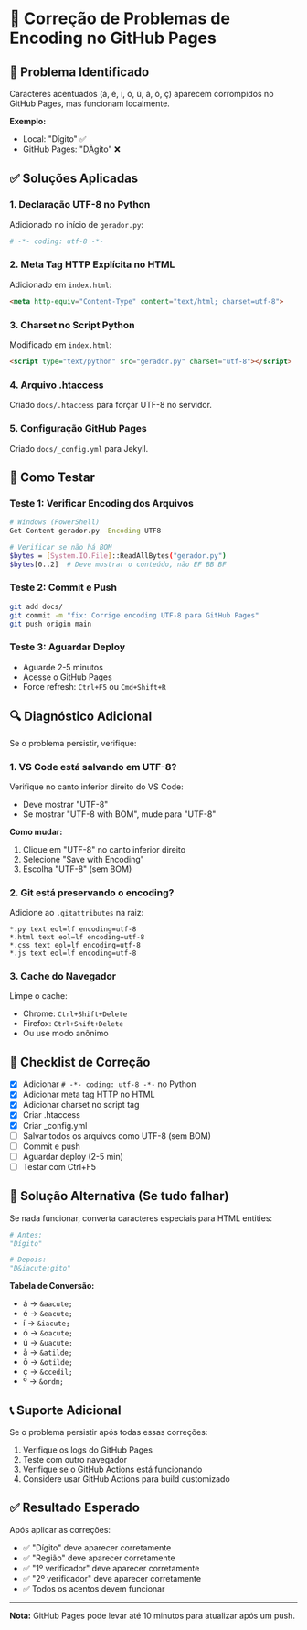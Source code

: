 # 🔧 Correção de Problemas de Encoding no GitHub Pages

## 🐛 Problema Identificado

Caracteres acentuados (á, é, í, ó, ú, ã, õ, ç) aparecem corrompidos no GitHub Pages, mas funcionam localmente.

**Exemplo:**
- Local: "Dígito" ✅
- GitHub Pages: "DÃ­gito" ❌

## ✅ Soluções Aplicadas

### 1. Declaração UTF-8 no Python
Adicionado no início de `gerador.py`:
```python
# -*- coding: utf-8 -*-
```

### 2. Meta Tag HTTP Explícita no HTML
Adicionado em `index.html`:
```html
<meta http-equiv="Content-Type" content="text/html; charset=utf-8">
```

### 3. Charset no Script Python
Modificado em `index.html`:
```html
<script type="text/python" src="gerador.py" charset="utf-8"></script>
```

### 4. Arquivo .htaccess
Criado `docs/.htaccess` para forçar UTF-8 no servidor.

### 5. Configuração GitHub Pages
Criado `docs/_config.yml` para Jekyll.

## 🚀 Como Testar

### Teste 1: Verificar Encoding dos Arquivos
```bash
# Windows (PowerShell)
Get-Content gerador.py -Encoding UTF8

# Verificar se não há BOM
$bytes = [System.IO.File]::ReadAllBytes("gerador.py")
$bytes[0..2]  # Deve mostrar o conteúdo, não EF BB BF
```

### Teste 2: Commit e Push
```bash
git add docs/
git commit -m "fix: Corrige encoding UTF-8 para GitHub Pages"
git push origin main
```

### Teste 3: Aguardar Deploy
- Aguarde 2-5 minutos
- Acesse o GitHub Pages
- Force refresh: `Ctrl+F5` ou `Cmd+Shift+R`

## 🔍 Diagnóstico Adicional

Se o problema persistir, verifique:

### 1. VS Code está salvando em UTF-8?
Verifique no canto inferior direito do VS Code:
- Deve mostrar "UTF-8"
- Se mostrar "UTF-8 with BOM", mude para "UTF-8"

**Como mudar:**
1. Clique em "UTF-8" no canto inferior direito
2. Selecione "Save with Encoding"
3. Escolha "UTF-8" (sem BOM)

### 2. Git está preservando o encoding?
Adicione ao `.gitattributes` na raiz:
```
*.py text eol=lf encoding=utf-8
*.html text eol=lf encoding=utf-8
*.css text eol=lf encoding=utf-8
*.js text eol=lf encoding=utf-8
```

### 3. Cache do Navegador
Limpe o cache:
- Chrome: `Ctrl+Shift+Delete`
- Firefox: `Ctrl+Shift+Delete`
- Ou use modo anônimo

## 📝 Checklist de Correção

- [x] Adicionar `# -*- coding: utf-8 -*-` no Python
- [x] Adicionar meta tag HTTP no HTML
- [x] Adicionar charset no script tag
- [x] Criar .htaccess
- [x] Criar _config.yml
- [ ] Salvar todos os arquivos como UTF-8 (sem BOM)
- [ ] Commit e push
- [ ] Aguardar deploy (2-5 min)
- [ ] Testar com Ctrl+F5

## 🎯 Solução Alternativa (Se tudo falhar)

Se nada funcionar, converta caracteres especiais para HTML entities:

```python
# Antes:
"Dígito"

# Depois:
"D&iacute;gito"
```

**Tabela de Conversão:**
- á → `&aacute;`
- é → `&eacute;`
- í → `&iacute;`
- ó → `&oacute;`
- ú → `&uacute;`
- ã → `&atilde;`
- õ → `&otilde;`
- ç → `&ccedil;`
- º → `&ordm;`

## 📞 Suporte Adicional

Se o problema persistir após todas essas correções:

1. Verifique os logs do GitHub Pages
2. Teste com outro navegador
3. Verifique se o GitHub Actions está funcionando
4. Considere usar GitHub Actions para build customizado

## ✅ Resultado Esperado

Após aplicar as correções:
- ✅ "Dígito" deve aparecer corretamente
- ✅ "Região" deve aparecer corretamente
- ✅ "1º verificador" deve aparecer corretamente
- ✅ "2º verificador" deve aparecer corretamente
- ✅ Todos os acentos devem funcionar

---

**Nota:** GitHub Pages pode levar até 10 minutos para atualizar após um push.

